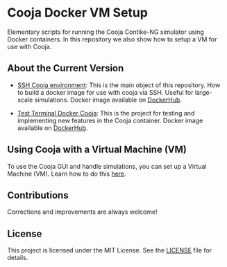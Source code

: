 # **Cooja Docker VM Setup**

Elementary scripts for running the Cooja Contike-NG simulator using Docker containers. In this repository we also show how to setup a VM for use with Cooja.

## About the Current Version

- [SSH Cooja environment](./ssh-docker-cooja): This is the main object of this repository. How to build a docker image for use with cooja via SSH. Useful for large-scale simulations. Docker image available on [DockerHub](https://hub.docker.com/repository/docker/juniocesarferreira/simulation-cooja/general).

- [Test Terminal Docker Cooja](./test-docker-cooja): This is the project for testing and implementing new features in the Cooja container. Docker image available on [DockerHub](https://hub.docker.com/repository/docker/juniocesarferreira/docker-cooja/general).

## Using Cooja with a Virtual Machine (VM)

To use the Cooja GUI and handle simulations, you can set up a Virtual Machine (VM). Learn how to do this [here](./vm/prepare-vm-enviroment.md).


## Contributions

Corrections and improvements are always welcome!


## License

This project is licensed under the MIT License. See the [LICENSE](./LICENSE) file for details.

